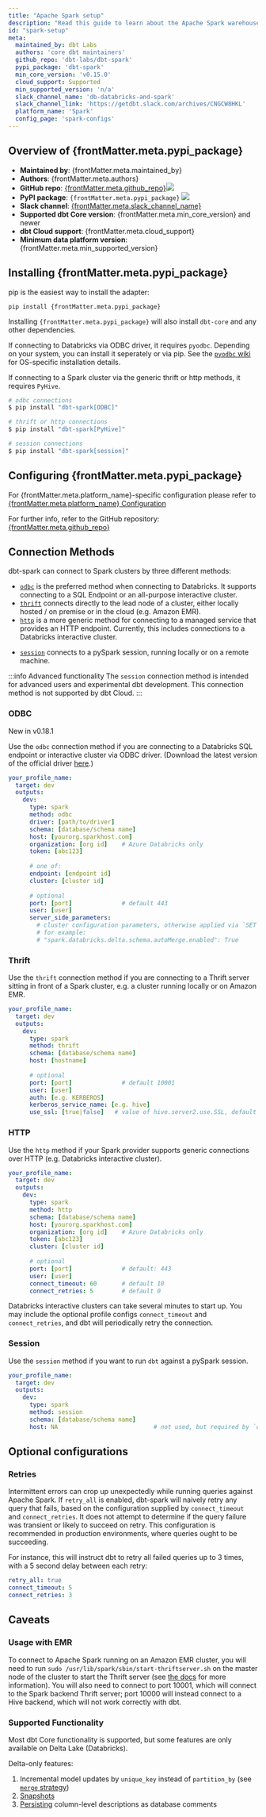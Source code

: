 ```yaml
---
title: "Apache Spark setup"
description: "Read this guide to learn about the Apache Spark warehouse setup in dbt."
id: "spark-setup"
meta:
  maintained_by: dbt Labs
  authors: 'core dbt maintainers'
  github_repo: 'dbt-labs/dbt-spark'
  pypi_package: 'dbt-spark'
  min_core_version: 'v0.15.0'
  cloud_support: Supported
  min_supported_version: 'n/a'
  slack_channel_name: 'db-databricks-and-spark'
  slack_channel_link: 'https://getdbt.slack.com/archives/CNGCW8HKL'
  platform_name: 'Spark'
  config_page: 'spark-configs'
---
```


<Snippet src="warehouse-setups-cloud-callout" />

<h2> Overview of {frontMatter.meta.pypi_package} </h2>

<ul>
    <li><strong>Maintained by</strong>: {frontMatter.meta.maintained_by}</li>
    <li><strong>Authors</strong>: {frontMatter.meta.authors}</li>
    <li><strong>GitHub repo</strong>: <a href={`https://github.com/${frontMatter.meta.github_repo}`}>{frontMatter.meta.github_repo}</a><a href={`https://github.com/${frontMatter.meta.github_repo}`}><img src={`https://img.shields.io/github/stars/${frontMatter.meta.github_repo}?style=for-the-badge`}/></a></li>
    <li><strong>PyPI package</strong>: <code>{frontMatter.meta.pypi_package}</code> <a href={`https://badge.fury.io/py/${frontMatter.meta.pypi_package}`}><img src={`https://badge.fury.io/py/${frontMatter.meta.pypi_package}.svg`}/></a></li>
    <li><strong>Slack channel</strong>: <a href={frontMatter.meta.slack_channel_link}>{frontMatter.meta.slack_channel_name}</a></li>
    <li><strong>Supported dbt Core version</strong>: {frontMatter.meta.min_core_version} and newer</li>
    <li><strong>dbt Cloud support</strong>: {frontMatter.meta.cloud_support}</li>
    <li><strong>Minimum data platform version</strong>: {frontMatter.meta.min_supported_version}</li>
    </ul>

<h2> Installing {frontMatter.meta.pypi_package} </h2>

pip is the easiest way to install the adapter:

<code>pip install {frontMatter.meta.pypi_package}</code>

<p>Installing <code>{frontMatter.meta.pypi_package}</code> will also install <code>dbt-core</code> and any other dependencies.</p>

If connecting to Databricks via ODBC driver, it requires `pyodbc`. Depending on your system, you can install it seperately or via pip. See the [`pyodbc` wiki](https://github.com/mkleehammer/pyodbc/wiki/Install) for OS-specific installation details.

If connecting to a Spark cluster via the generic thrift or http methods, it requires `PyHive`.

```zsh
# odbc connections
$ pip install "dbt-spark[ODBC]"

# thrift or http connections
$ pip install "dbt-spark[PyHive]"
```

<VersionBlock firstVersion="1.1">

```zsh
# session connections
$ pip install "dbt-spark[session]"
```

</VersionBlock>

<h2> Configuring {frontMatter.meta.pypi_package} </h2>

<p>For {frontMatter.meta.platform_name}-specific configuration please refer to <a href={frontMatter.meta.config_page}>{frontMatter.meta.platform_name} Configuration</a> </p>

<p>For further info, refer to the GitHub repository: <a href={`https://github.com/${frontMatter.meta.github_repo}`}>{frontMatter.meta.github_repo}</a></p>

## Connection Methods

dbt-spark can connect to Spark clusters by three different methods:

- [`odbc`](#odbc) is the preferred method when connecting to Databricks. It supports connecting to a SQL Endpoint or an all-purpose interactive cluster.
- [`thrift`](#thrift) connects directly to the lead node of a cluster, either locally hosted / on premise or in the cloud (e.g. Amazon EMR).
- [`http`](#http) is a more generic method for connecting to a managed service that provides an HTTP endpoint. Currently, this includes connections to a Databricks interactive cluster.

<VersionBlock firstVersion="1.1">

- [`session`](#session) connects to a pySpark session, running locally or on a remote machine.

:::info Advanced functionality
The `session` connection method is intended for advanced users and experimental dbt development. This connection method is not supported by dbt Cloud.
:::

</VersionBlock>

### ODBC

<Changelog>New in v0.18.1</Changelog>

Use the `odbc` connection method if you are connecting to a Databricks SQL endpoint or interactive cluster via ODBC driver. (Download the latest version of the official driver [here](https://databricks.com/spark/odbc-driver-download).)

<File name='~/.dbt/profiles.yml'>

```yaml
your_profile_name:
  target: dev
  outputs:
    dev:
      type: spark
      method: odbc
      driver: [path/to/driver]
      schema: [database/schema name]
      host: [yourorg.sparkhost.com]
      organization: [org id]    # Azure Databricks only
      token: [abc123]
      
      # one of:
      endpoint: [endpoint id]
      cluster: [cluster id]
      
      # optional
      port: [port]              # default 443
      user: [user]
      server_side_parameters:
        # cluster configuration parameters, otherwise applied via `SET` statements
        # for example:
        # "spark.databricks.delta.schema.autoMerge.enabled": True
```

</File>

### Thrift

Use the `thrift` connection method if you are connecting to a Thrift server sitting in front of a Spark cluster, e.g. a cluster running locally or on Amazon EMR.

<File name='~/.dbt/profiles.yml'>

```yaml
your_profile_name:
  target: dev
  outputs:
    dev:
      type: spark
      method: thrift
      schema: [database/schema name]
      host: [hostname]
      
      # optional
      port: [port]              # default 10001
      user: [user]
      auth: [e.g. KERBEROS]
      kerberos_service_name: [e.g. hive]
      use_ssl: [true|false]   # value of hive.server2.use.SSL, default false
```

</File>

### HTTP

Use the `http` method if your Spark provider supports generic connections over HTTP (e.g. Databricks interactive cluster).

<File name='~/.dbt/profiles.yml'>

```yaml
your_profile_name:
  target: dev
  outputs:
    dev:
      type: spark
      method: http
      schema: [database/schema name]
      host: [yourorg.sparkhost.com]
      organization: [org id]    # Azure Databricks only
      token: [abc123]
      cluster: [cluster id]
      
      # optional
      port: [port]              # default: 443
      user: [user]
      connect_timeout: 60       # default 10
      connect_retries: 5        # default 0
```

</File>

Databricks interactive clusters can take several minutes to start up. You may
include the optional profile configs `connect_timeout` and `connect_retries`,
and dbt will periodically retry the connection.

<VersionBlock firstVersion="1.1">

### Session

Use the `session` method if you want to run `dbt` against a pySpark session. 

<File name='~/.dbt/profiles.yml'>

```yaml
your_profile_name:
  target: dev
  outputs:
    dev:
      type: spark
      method: session
      schema: [database/schema name]
      host: NA                           # not used, but required by `dbt-core`
```

</File>

</VersionBlock>

<VersionBlock firstVersion="1.0">

## Optional configurations

### Retries

Intermittent errors can crop up unexpectedly while running queries against Apache Spark. If `retry_all` is enabled, dbt-spark will naively retry any query that fails, based on the configuration supplied by `connect_timeout` and `connect_retries`. It does not attempt to determine if the query failure was transient or likely to succeed on retry. This configuration is recommended in production environments, where queries ought to be succeeding.

For instance, this will instruct dbt to retry all failed queries up to 3 times, with a 5 second delay between each retry:

<File name='~/.dbt/profiles.yml'>

```yaml
retry_all: true
connect_timeout: 5
connect_retries: 3
```

</File>

</VersionBlock>

## Caveats

### Usage with EMR
To connect to Apache Spark running on an Amazon EMR cluster, you will need to run `sudo /usr/lib/spark/sbin/start-thriftserver.sh` on the master node of the cluster to start the Thrift server (see [the docs](https://aws.amazon.com/premiumsupport/knowledge-center/jdbc-connection-emr/) for more information). You will also need to connect to port 10001, which will connect to the Spark backend Thrift server; port 10000 will instead connect to a Hive backend, which will not work correctly with dbt.

### Supported Functionality

Most dbt Core functionality is supported, but some features are only available
on Delta Lake (Databricks).

Delta-only features:
1. Incremental model updates by `unique_key` instead of `partition_by` (see [`merge` strategy](spark-configs#the-merge-strategy))
2. [Snapshots](snapshots)
3. [Persisting](persist_docs) column-level descriptions as database comments
